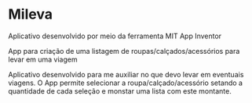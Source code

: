 # Mileva

Aplicativo desenvolvido por meio da ferramenta MIT App Inventor

App para criação de uma listagem de roupas/calçados/acessórios  para levar em uma viagem

Aplicativo desenvolvido para me auxiliar no que devo levar em eventuais viagens. 
O App permite selecionar a roupa/calçado/acessório setando a quantidade de cada seleção e monstar uma lista com este montante.

